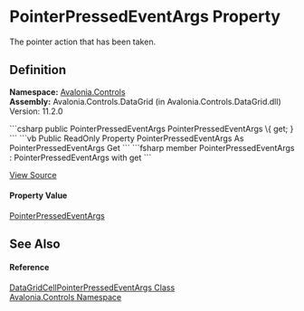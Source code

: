 # PointerPressedEventArgs Property


The pointer action that has been taken.



## Definition
**Namespace:** <a href="N_Avalonia_Controls">Avalonia.Controls</a>  
**Assembly:** Avalonia.Controls.DataGrid (in Avalonia.Controls.DataGrid.dll) Version: 11.2.0

<Tabs groupId="api-code-preview">
<TabItem value="csharp" label="C#">
```csharp
public PointerPressedEventArgs PointerPressedEventArgs \{ get; }
```
</TabItem>
<TabItem value="vb" label="VB">
```vb
Public ReadOnly Property PointerPressedEventArgs As PointerPressedEventArgs
	Get
```
</TabItem>
<TabItem value="fsharp" label="F#">
```fsharp
member PointerPressedEventArgs : PointerPressedEventArgs with get
```
</TabItem>
</Tabs>



<a href="https://github.com/AvaloniaUI/Avalonia/tree/master/src/Avalonia.Controls.DataGrid/EventArgs.cs#L210" title="View the source code">View Source</a>



#### Property Value
<a href="T_Avalonia_Input_PointerPressedEventArgs">PointerPressedEventArgs</a>

## See Also


#### Reference
<a href="T_Avalonia_Controls_DataGridCellPointerPressedEventArgs">DataGridCellPointerPressedEventArgs Class</a>  
<a href="N_Avalonia_Controls">Avalonia.Controls Namespace</a>  
